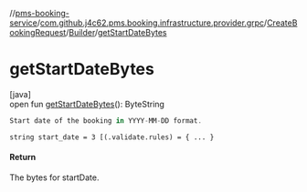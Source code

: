 //[pms-booking-service](../../../../index.md)/[com.github.j4c62.pms.booking.infrastructure.provider.grpc](../../index.md)/[CreateBookingRequest](../index.md)/[Builder](index.md)/[getStartDateBytes](get-start-date-bytes.md)

# getStartDateBytes

[java]\
open fun [getStartDateBytes](get-start-date-bytes.md)(): ByteString

```kotlin
Start date of the booking in YYYY-MM-DD format.

```
`string start_date = 3 [(.validate.rules) = { ... }`

#### Return

The bytes for startDate.